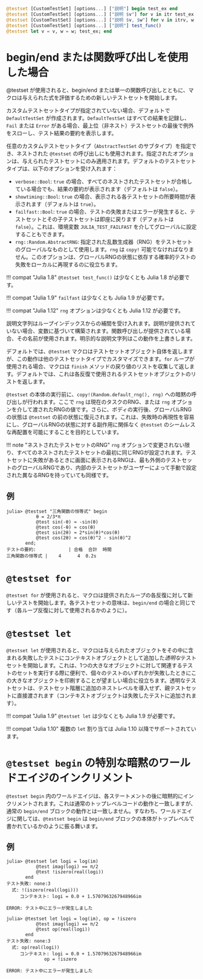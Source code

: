 ```julia
@testset [CustomTestSet] [options...] ["説明"] begin test_ex end
@testset [CustomTestSet] [options...] ["説明 $v"] for v in itr test_ex end
@testset [CustomTestSet] [options...] ["説明 $v, $w"] for v in itrv, w in itrw test_ex end
@testset [CustomTestSet] [options...] ["説明"] test_func()
@testset let v = v, w = w; test_ex; end
```

# begin/end または関数呼び出しを使用した場合

@testset が使用されると、begin/end または単一の関数呼び出しとともに、マクロは与えられた式を評価するための新しいテストセットを開始します。

カスタムテストセットタイプが指定されていない場合、デフォルトで `DefaultTestSet` が作成されます。`DefaultTestSet` はすべての結果を記録し、`Fail` または `Error` がある場合、最上位（非ネスト）テストセットの最後で例外をスローし、テスト結果の要約を表示します。

任意のカスタムテストセットタイプ（`AbstractTestSet` のサブタイプ）を指定でき、ネストされた `@testset` の呼び出しにも使用されます。指定されたオプションは、与えられたテストセットにのみ適用されます。デフォルトのテストセットタイプは、以下のオプションを受け入れます：

  * `verbose::Bool`: `true` の場合、すべてのネストされたテストセットが合格している場合でも、結果の要約が表示されます（デフォルトは `false`）。
  * `showtiming::Bool`: `true` の場合、表示される各テストセットの所要時間が表示されます（デフォルトは `true`）。
  * `failfast::Bool`: `true` の場合、テストの失敗またはエラーが発生すると、テストセットとその子テストセットは即座に戻ります（デフォルトは `false`）。これは、環境変数 `JULIA_TEST_FAILFAST` を介してグローバルに設定することもできます。
  * `rng::Random.AbstractRNG`: 指定された乱数生成器（RNG）をテストセットのグローバルなものとして使用します。`rng` は `copy!` 可能でなければなりません。このオプションは、グローバルRNGの状態に依存する確率的テストの失敗をローカルに再現するのに役立ちます。

!!! compat "Julia 1.8"
    `@testset test_func()` は少なくとも Julia 1.8 が必要です。


!!! compat "Julia 1.9"
    `failfast` は少なくとも Julia 1.9 が必要です。


!!! compat "Julia 1.12"
    `rng` オプションは少なくとも Julia 1.12 が必要です。


説明文字列はループインデックスからの補間を受け入れます。説明が提供されていない場合、変数に基づいて構築されます。関数呼び出しが提供されている場合、その名前が使用されます。明示的な説明文字列はこの動作を上書きします。

デフォルトでは、`@testset` マクロはテストセットオブジェクト自体を返しますが、この動作は他のテストセットタイプでカスタマイズできます。`for` ループが使用される場合、マクロは `finish` メソッドの戻り値のリストを収集して返します。デフォルトでは、これは各反復で使用されるテストセットオブジェクトのリストを返します。

`@testset` の本体の実行前に、`copy!(Random.default_rng(), rng)` への暗黙の呼び出しが行われます。ここで `rng` は現在のタスクのRNG、または `rng` オプションを介して渡されたRNGの値です。さらに、ボディの実行後、グローバルRNGの状態は `@testset` の前の状態に復元されます。これは、失敗時の再現性を容易にし、グローバルRNGの状態に対する副作用に関係なく `@testset` のシームレスな再配置を可能にすることを目的としています。

!!! note "ネストされたテストセットのRNG"
    `rng` オプションで変更されない限り、すべてのネストされたテストセットの最初に同じRNGが設定されます。テストセットに失敗があるときに画面に表示されるRNGは、最も外側のテストセットのグローバルRNGであり、内部のテストセットがユーザーによって手動で設定された異なるRNGを持っていても同様です。


## 例

```jldoctest; filter = r"trigonometric identities |    4      4  [0-9\.]+s"
julia> @testset "三角関数の恒等式" begin
           θ = 2/3*π
           @test sin(-θ) ≈ -sin(θ)
           @test cos(-θ) ≈ cos(θ)
           @test sin(2θ) ≈ 2*sin(θ)*cos(θ)
           @test cos(2θ) ≈ cos(θ)^2 - sin(θ)^2
       end;
テストの要約:            | 合格  合計  時間
三角関数の恒等式 |    4      4  0.2s
```

# `@testset for`

`@testset for` が使用されると、マクロは提供されたループの各反復に対して新しいテストを開始します。各テストセットの意味は、`begin/end` の場合と同じです（各ループ反復に対して使用されるかのように）。

# `@testset let`

`@testset let` が使用されると、マクロは与えられたオブジェクトをその中に含まれる失敗したテストにコンテキストオブジェクトとして追加した*透明な*テストセットを開始します。これは、1つの大きなオブジェクトに対して関連するテストのセットを実行する際に便利で、個々のテストのいずれかが失敗したときにこの大きなオブジェクトを印刷することが望ましい場合に役立ちます。透明なテストセットは、テストセット階層に追加のネストレベルを導入せず、親テストセットに直接渡されます（コンテキストオブジェクトは失敗したテストに追加されます）。

!!! compat "Julia 1.9"
    `@testset let` は少なくとも Julia 1.9 が必要です。


!!! compat "Julia 1.10"
    複数の `let` 割り当ては Julia 1.10 以降でサポートされています。


# `@testset begin` の特別な暗黙のワールドエイジのインクリメント

`@testset begin` 内のワールドエイジは、各ステートメントの後に暗黙的にインクリメントされます。これは通常のトップレベルコードの動作と一致しますが、通常の `begin/end` ブロックの動作とは一致しません。すなわち、ワールドエイジに関しては、`@testset begin` は `begin/end` ブロックの本体がトップレベルで書かれているかのように振る舞います。

## 例

```jldoctest
julia> @testset let logi = log(im)
           @test imag(logi) == π/2
           @test !iszero(real(logi))
       end
テスト失敗: none:3
  式: !(iszero(real(logi)))
     コンテキスト: logi = 0.0 + 1.5707963267948966im

ERROR: テスト中にエラーが発生しました

julia> @testset let logi = log(im), op = !iszero
           @test imag(logi) == π/2
           @test op(real(logi))
       end
テスト失敗: none:3
  式: op(real(logi))
     コンテキスト: logi = 0.0 + 1.5707963267948966im
              op = !iszero

ERROR: テスト中にエラーが発生しました
```
